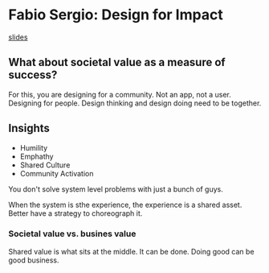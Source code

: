 # Fabio Sergio: Design for Impact
[slides](http://www.slideshare.net/UXSTRAT/ux-strat-2014-fabio-sergio-design-for-impact)

## What about societal value as a measure of success? 

For this, you are designing for a community. Not an app, not a user. Designing for people. Design thinking and design doing need to be together. 

## Insights
- Humility
- Emphathy
- Shared Culture
- Community Activation

You don't solve system level problems with just a bunch of guys. 

When the system is sthe experience, the experience is a shared asset. Better have a strategy to choreograph it.

### Societal value vs. busines value
Shared value is what sits at the middle. It can be done. Doing good can be good business. 

